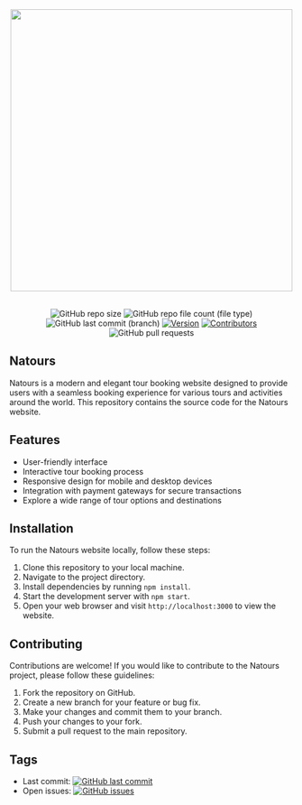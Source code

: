 <div align=center>
  <img src="https://github.com/BaraSedih11/Natours/assets/98843912/6131c911-3b0d-4183-aebf-2d23954df30a" width=500px/>

  <br />
  <br />
  
   ![GitHub repo size](https://img.shields.io/github/repo-size/BaraSedih11/Natours) 
   ![GitHub repo file count (file type)](https://img.shields.io/github/directory-file-count/BaraSedih11/Natours) 
   ![GitHub last commit (branch)](https://img.shields.io/github/last-commit/BaraSedih11/Natours/main)
   [![Version](https://img.shields.io/badge/version-v1.0.0-blue)](https://github.com/BaraSedih/Natours/releases/tag/v1.0.0)
   [![Contributors](https://img.shields.io/github/contributors/BaraSedih11/Natours)](https://github.com/BaraSedih11/Natours/graphs/contributors)
   ![GitHub pull requests](https://img.shields.io/github/issues-pr-raw/BaraSedih11/Natours)

</div>

## Natours

Natours is a modern and elegant tour booking website designed to provide users with a seamless booking experience for various tours and activities around the world. This repository contains the source code for the Natours website.

## Features

- User-friendly interface
- Interactive tour booking process
- Responsive design for mobile and desktop devices
- Integration with payment gateways for secure transactions
- Explore a wide range of tour options and destinations

## Installation

To run the Natours website locally, follow these steps:

1. Clone this repository to your local machine.
2. Navigate to the project directory.
3. Install dependencies by running `npm install`.
4. Start the development server with `npm start`.
5. Open your web browser and visit `http://localhost:3000` to view the website.

## Contributing

Contributions are welcome! If you would like to contribute to the Natours project, please follow these guidelines:

1. Fork the repository on GitHub.
2. Create a new branch for your feature or bug fix.
3. Make your changes and commit them to your branch.
4. Push your changes to your fork.
5. Submit a pull request to the main repository.

## Tags

- Last commit: [![GitHub last commit](https://img.shields.io/github/last-commit/BaraSedih11/Natours)](https://github.com/BaraSedih11/Natours/commit/main)
- Open issues: [![GitHub issues](https://img.shields.io/github/issues/BaraSedih11/Natours)](https://github.com/BaraSedih11/Natours/issues)
